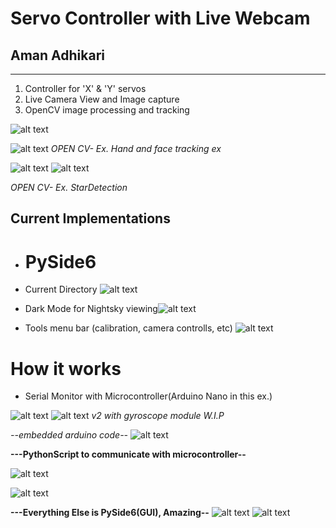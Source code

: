 # Servo Controller with Live Webcam 

## Aman Adhikari

-------------
<ol>
  <li>Controller for 'X' & 'Y' servos</li>
  <li>Live Camera View and Image capture</li>
  <li>OpenCV image processing and tracking</li>
</ol>

![alt text](pantilt.gif)

![alt text](/gimbleGUI/images/image.png)
*OPEN CV- Ex. Hand and face tracking ex*

![alt text](/gimbleGUI/images/image-9.png)
![alt text](/gimbleGUI/images/image-10.png)

*OPEN CV- Ex. StarDetection*

## Current Implementations
* # PySide6


*  Current Directory ![alt text](/gimbleGUI/images/image-2.png)
*  Dark Mode for Nightsky viewing![alt text](/gimbleGUI/images/image-1.png)
* Tools menu bar (calibration, camera controlls, etc) ![alt text](/gimbleGUI/images/image-3.png)

# How it works

* Serial Monitor with Microcontroller(Arduino Nano in this ex.)

![alt text](/gimbleGUI/images/image-4.png)
![alt text](/gimbleGUI/images/image-8.png) 
*v2 with gyroscope module W.I.P*



*--embedded arduino code--*
![alt text](/gimbleGUI/images/image-5.png)


**---PythonScript to communicate with microcontroller--**

![alt text](/gimbleGUI/images/image-7.png)



![alt text](/gimbleGUI/images/image-6.png)


**---Everything Else is PySide6(GUI), Amazing--**
![alt text](/gimbleGUI/images/image-11.png)
![alt text](/gimbleGUI/images/image-12.png)

